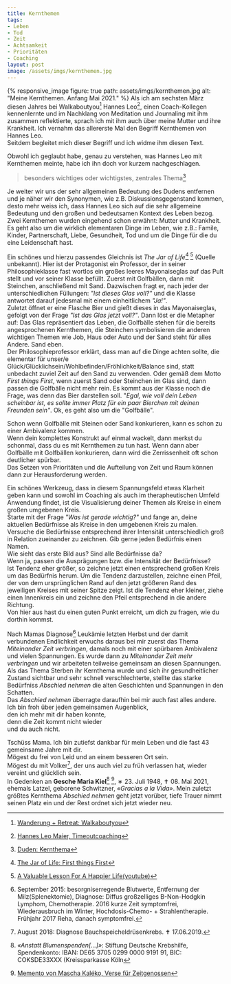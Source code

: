 ```yaml
---
title: Kernthemen
tags:
- Leben
- Tod
- Zeit
- Achtsamkeit 
- Prioritäten
- Coaching
layout: post
image: /assets/imgs/kernthemen.jpg
---
```

{% responsive_image figure: true path: assets/imgs/kernthemen.jpg
alt: "Meine Kernthemen. Anfang Mai 2021." %}
Als ich am sechsten März diesen Jahres bei Walkaboutyou[^way] Hannes Leo[^hannes],
einen Coach-Kollegen kennenlernte und im Nachklang von Meditation und Journaling
mit ihm zusammen reflektierte, 
sprach ich mit ihm auch über meine Mutter und ihre Krankheit.
Ich vernahm das allererste Mal den Begriff Kernthemen von Hannes Leo.  
Seitdem begleitet mich dieser Begriff und ich widme ihm diesen Text.<!--break-->

Obwohl ich geglaubt habe, genau zu verstehen, 
was Hannes Leo mit Kernthemen meinte, habe ich ihn doch vor kurzem nachgeschlagen.

> besonders wichtiges oder wichtigstes, zentrales Thema[^duden]

Je weiter wir uns der sehr allgemeinen Bedeutung des Dudens entfernen 
und je näher wir den Synonymen, wie z.B. Diskussionsgegenstand kommen,
desto mehr weiss ich, 
dass Hannes Leo sich auf die sehr allgemeine Bedeutung 
und den großen und bedeutsamen Kontext des Leben bezog.  
Zwei Kernthemen wurden eingehend schon erwähnt: Mutter und Krankheit.
Es geht also um die wirklich elementaren Dinge im Leben, wie z.B.:
Famile, Kinder, Partnerschaft, Liebe, Gesundheit, Tod 
und um die Dinge für die du eine Leidenschaft hast.

Ein schönes und hierzu passendes Gleichnis 
ist *The Jar of Life*[^jar1] [^jar2] (Quelle unbekannt).
Hier ist der Protagonist ein Professor, der in seiner Philosophieklasse fast wortlos
ein großes leeres Mayonaiseglas auf das Pult stellt und vor seiner Klasse befüllt.
Zuerst mit Golfbällen, dann mit Steinchen, anschließend mit Sand. 
Dazwischen fragt er, nach jeder der unterschiedlichen Füllungen: *"Ist dieses Glas voll?"*
und die Klasse antwortet darauf jedesmal mit einem einheitlichem *"Ja!"*.  
Zuletzt öffnet er eine Flasche Bier und gießt dieses in das Mayonaiseglas,
gefolgt von der Frage *"Ist das Glas jetzt voll?"*.
Dann löst er die Metapher auf: 
Das Glas repräsentiert das Leben, 
die Golfbälle stehen für die bereits angesprochenen Kernthemen, 
die Steinchen symbolisieren die anderen wichtigen Themen wie Job, Haus oder Auto
und der Sand steht für alles Andere. Sand eben.  
Der Philosophieprofessor erklärt,
dass man auf die Dinge achten sollte, 
die elementar für unser/e Glück/Glücklichsein/Wohlbefinden/Fröhlichkeit/Balance sind,
statt unbedacht zuviel Zeit auf den Sand zu verwenden.
Oder gemäß dem Motto *First things First*, wenn zuerst Sand oder Steinchen im Glas sind,
dann passen die Golfbälle nicht mehr rein.
Es kommt aus der Klasse noch die Frage, was denn das Bier darstellen soll.
"*Egal, wie voll dein Leben scheinbar ist, 
es sollte immer Platz für ein paar Bierchen mit deinen Freunden sein"*.
Ok, es geht also um die "Golfbälle".

Schon wenn Golfbälle mit Steinen oder Sand konkurieren, 
kann es schon zu einer Ambivalenz kommen.   
Wenn dein komplettes Konstrukt auf einmal wackelt, 
dann merkst du schonmal, dass du es mit Kernthemen zu tun hast.
Wenn dann aber Golfbälle mit Golfbällen konkurieren,
dann wird die Zerrissenheit oft schon deutlicher spürbar.  
Das Setzen von Prioritäten und die Aufteilung von Zeit und Raum 
können dann zur Herausforderung werden.

Ein schönes Werkzeug, dass in diesem Spannungsfeld etwas Klarheit geben kann 
und sowohl im Coaching als auch im therapheutischen Umfeld Anwendung findet, 
ist die Visualisierung deiner Themen 
als Kreise in einem großen umgebenen Kreis.  
Starte mit der Frage *"Was ist gerade wichtig?"* 
und fange an, deine aktuellen Bedürfnisse als Kreise
in den umgebenen Kreis zu malen.
Versuche die Bedürfnisse entsprechend ihrer Intensität unterschiedlich groß
in Relation zueinander zu zeichnen. 
Gib gerne jeden Bedürfnis einen Namen.  
Wie sieht das erste Bild aus? Sind alle Bedürfnisse da?  
Wenn ja, passen die Ausprägungen bzw. die Intensität der Bedürfnisse?  
Ist Tendenz eher größer, 
so zeichne jetzt einen entsprechend großen Kreis um das Bedürfnis herum. 
Um die Tendenz darzustellen, zeichne einen Pfeil, 
der von dem ursprünglichen Rand 
auf den jetzt größeren Rand des jeweiligen Kreises mit seiner Spitze zeigt.
Ist die Tendenz eher kleiner, ziehe einen Innenkreis ein
und zeichne den Pfeil entsprechend in die andere Richtung.  
Von hier aus hast du einen guten Punkt erreicht, 
um dich zu fragen, wie du dorthin kommst.

Nach Mamas Diagnose[^krebs1] Leukämie letzten Herbst 
und der damit verbundenen Endlichkeit
erwuchs daraus bei mir zuerst das Thema *Miteinander Zeit verbringen*, 
damals noch mit einer spürbaren Ambivalenz und vielen Spannungen.
Es wurde dann zu *Miteinander Zeit mehr verbringen* 
und wir arbeiteten teilweise gemeinsam an diesen Spannungen.
Als das Thema Sterben ihr Kernthema wurde 
und sich ihr gesundheitlicher Zustand sichtbar und sehr schnell verschlechterte,
stellte das starke Bedürfniss *Abschied nehmen* 
die alten Geschichten und Spannungen in den Schatten.   
Das *Abschied nehmen* überragte daraufhin bei mir auch fast alles andere.  
Ich bin froh über jeden gemeinsamen Augenblick,   
den ich mehr mit dir haben konnte,   
denn die Zeit kommt nicht wieder  
und du auch nicht. 

Tschüss Mama. 
Ich bin zutiefst dankbar für mein Leben und die fast 43 gemeinsame Jahre mit dir.  
Mögest du frei von Leid und an einem besseren Ort sein.  
Mögest du mit Volker[^krebs2], der uns auch viel zu früh verlassen hat, 
wieder vereint und glücklich sein.   
In Gedenken an **Gesche Maria Kiel**[^krebshilfe] [^memento], 
∗ 23. Juli 1948, ✝ 08. Mai 2021,
ehemals Latzel, geborene Schwitzner, *«Gracias a la Vida»*.
Mein zuletzt größtes Kernthema *Abschied nehmen* geht jetzt vorüber, 
tiefe Trauer nimmt seinen Platz ein 
und der Rest ordnet sich jetzt wieder neu.

[^way]: [Wanderung + Retreat: Walkaboutyou](https://walkaboutyou.org/)
[^hannes]: [Hannes Leo Maier, Timeoutcoaching](https://www.timeoutcoaching.ch)
[^duden]: [Duden: Kernthema](https://www.duden.de/rechtschreibung/Kernthema)
[^jar1]: [The Jar of Life: First things First](https://balancedaction.me/2012/10/17/the-jar-of-life-first-things-first/)
[^jar2]: [A Valuable Lesson For A Happier Life(youtube)](https://www.youtube.com/watch?v=SqGRnlXplx0)
[^krebs1]: September 2015: besorgniserregende Blutwerte, Entfernung der Milz(Splenektomie), Diagnose: Diffus großzelliges B-Non-Hodgkin Lymphom, Chemotherapie. 2016 kurze Zeit symptomfrei, Wiederausbruch im Winter, Hochdosis-Chemo- + Strahlentherapie. Frühjahr 2017 Reha, danach symptomfrei.
[^krebs2]: August 2018: Diagnose Bauchspeicheldrüsenkrebs. ✝ 17.06.2019.
[^krebshilfe]: *«Anstatt Blumenspenden[...]»*: Stiftung Deutsche Krebshilfe, Spendenkonto: IBAN: DE65 3705 0299 0000 9191 91, BIC: COKSDE33XXX (Kreissparkasse Köln
[^memento]: [Memento von Mascha Kaléko, Verse für Zeitgenossen](https://www.maschakaleko.com/memento)
